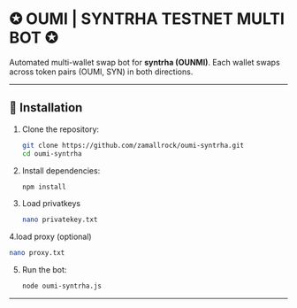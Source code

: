 # ✪ OUMI | SYNTRHA TESTNET MULTI BOT ✪

Automated multi-wallet swap bot for **syntrha (OUNMI)**. Each wallet swaps across token pairs (OUMI, SYN) in both directions.

---

## 🚀 Installation

1. Clone the repository:
   ```bash
   git clone https://github.com/zamallrock/oumi-syntrha.git
   cd oumi-syntrha
   ```
2. Install dependencies:
   ```bash
   npm install
   ```
3. Load privatkeys
   ```bash
   nano privatekey.txt
   ```
4.load proxy (optional)
  ```bash
  nano proxy.txt
  ```
5. Run the bot:
   ```bash
   node oumi-syntrha.js
   ```
---
